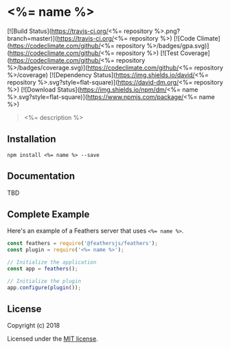 # <%= name %>

[![Build Status](https://travis-ci.org/<%= repository %>.png?branch=master)](https://travis-ci.org/<%= repository %>)
[![Code Climate](https://codeclimate.com/github/<%= repository %>/badges/gpa.svg)](https://codeclimate.com/github/<%= repository %>)
[![Test Coverage](https://codeclimate.com/github/<%= repository %>/badges/coverage.svg)](https://codeclimate.com/github/<%= repository %>/coverage)
[![Dependency Status](https://img.shields.io/david/<%= repository %>.svg?style=flat-square)](https://david-dm.org/<%= repository %>)
[![Download Status](https://img.shields.io/npm/dm/<%= name %>.svg?style=flat-square)](https://www.npmjs.com/package/<%= name %>)

> <%= description %>

## Installation

```
npm install <%= name %> --save
```

## Documentation

TBD

## Complete Example

Here's an example of a Feathers server that uses `<%= name %>`. 

```js
const feathers = require('@feathersjs/feathers');
const plugin = require('<%= name %>');

// Initialize the application
const app = feathers();

// Initialize the plugin
app.configure(plugin());
```

## License

Copyright (c) 2018

Licensed under the [MIT license](LICENSE).

